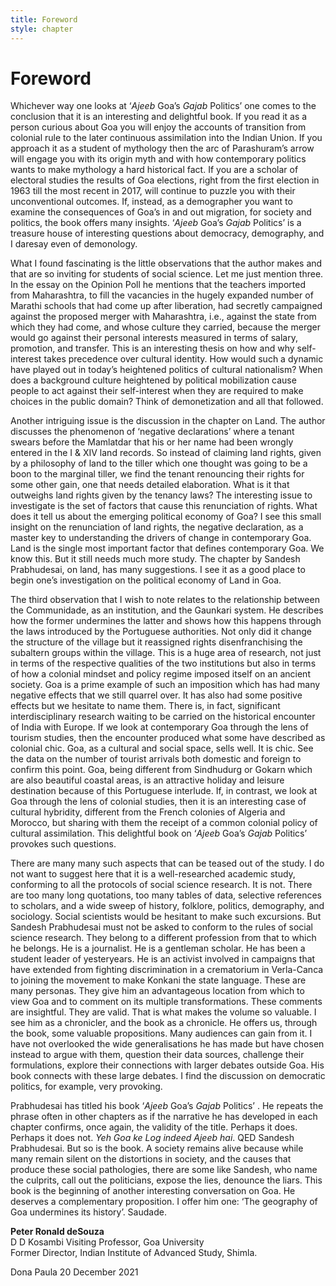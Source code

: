 ```yaml
--- 
title: Foreword
style: chapter
---
```

# Foreword

Whichever way one looks at ‘*Ajeeb* Goa’s *Gajab* Politics’ one comes to
the conclusion that it is an interesting and delightful book. If you
read it as a person curious about Goa you will enjoy the accounts of
transition from colonial rule to the later continuous assimilation
into the Indian Union. If you approach it as a student of mythology
then the arc of Parashuram’s arrow will engage you with its origin
myth and with how contemporary politics wants to make mythology a hard
historical fact. If you are a scholar of electoral studies the results
of Goa elections, right from the first election in 1963 till the most
recent in 2017, will continue to puzzle you with their unconventional
outcomes. If, instead, as a demographer you want to examine the
consequences of Goa’s in and out migration, for society and politics,
the book offers many insights. ‘*Ajeeb* Goa’s *Gajab* Politics’ is a
treasure house of interesting questions about democracy, demography,
and I daresay even of demonology.

What I found fascinating is the little observations that the author
makes and that are so inviting for students of social science.  Let me
just mention three. In the essay on the Opinion Poll he mentions that
the teachers imported from Maharashtra, to fill the vacancies in the
hugely expanded number of Marathi schools that had come up after
liberation, had secretly campaigned against the proposed merger with
Maharashtra, i.e., against the state from which they had come, and
whose culture they carried, because the merger would go against their
personal interests measured in terms of salary, promotion, and
transfer. This is an interesting thesis on how and why self-interest
takes precedence over cultural identity. How would such a dynamic have
played out in today’s heightened politics of cultural nationalism?
When does a background culture heightened by political mobilization
cause people to act against their self-interest when they are required
to make choices in the public domain? Think of demonetization and all
that followed.

Another intriguing issue is the discussion in the chapter on Land. The
author discusses the phenomenon of ‘negative declarations’ where a
tenant swears before the Mamlatdar that his or her name had been
wrongly entered in the I & XIV land records. So instead of claiming
land rights, given by a philosophy of land to the tiller which one
thought was going to be a boon to the marginal tiller, we find the
tenant renouncing their rights for some other gain, one that needs
detailed elaboration. What is it that outweighs land rights given by
the tenancy laws? The interesting issue to investigate is the set of
factors that cause this renunciation of rights. What does it tell us
about the emerging political economy of Goa? I see this small insight
on the renunciation of land rights, the negative declaration, as a
master key to understanding the drivers of change in contemporary
Goa. Land is the single most important factor that defines
contemporary Goa. We know this. But it still needs much more
study. The chapter by Sandesh Prabhudesai, on land, has many
suggestions. I see it as a good place to begin one’s investigation on
the political economy of Land in Goa.

The third observation that I wish to note relates to the relationship
between the Communidade, as an institution, and the Gaunkari
system. He describes how the former undermines the latter and shows
how this happens through the laws introduced by the Portuguese
authorities. Not only did it change the structure of the village but
it reassigned rights disenfranchising the subaltern groups within the
village. This is a huge area of research, not just in terms of the
respective qualities of the two institutions but also in terms of how
a colonial mindset and policy regime imposed itself on an ancient
society. Goa is a prime example of such an imposition which has had
many negative effects that we still quarrel over. It has also had some
positive effects but we hesitate to name them. There is, in fact,
significant interdisciplinary research waiting to be carried on the
historical encounter of India with Europe. If we look at contemporary
Goa through the lens of tourism studies, then the encounter produced
what some have described as colonial chic. Goa, as a cultural and
social space, sells well. It is chic. See the data on the number of
tourist arrivals both domestic and foreign to confirm this point. Goa,
being different from Sindhudurg or Gokarn which are also beautiful
coastal areas, is an attractive holiday and leisure destination
because of this Portuguese interlude. If, in contrast, we look at Goa
through the lens of colonial studies, then it is an interesting case
of cultural hybridity, different from the French colonies of Algeria
and Morocco, but sharing with them the receipt of a common colonial
policy of cultural assimilation. This delightful book on ‘*Ajeeb* Goa’s
*Gajab* Politics’ provokes such questions.

There are many many such aspects that can be teased out of the
study. I do not want to suggest here that it is a well-researched
academic study, conforming to all the protocols of social science
research. It is not. There are too many long quotations, too many
tables of data, selective references to scholars, and a wide sweep of
history, folklore, politics, demography, and sociology. Social
scientists would be hesitant to make such excursions. But Sandesh
Prabhudesai must not be asked to conform to the rules of social
science research. They belong to a different profession from that to
which he belongs. He is a journalist. He is a gentleman scholar. He
has been a student leader of yesteryears. He is an activist involved
in campaigns that have extended from fighting discrimination in a
crematorium in Verla-Canca to joining the movement to make Konkani the
state language. These are many personas. They give him an advantageous
location from which to view Goa and to comment on its multiple
transformations.  These comments are insightful. They are valid. That
is what makes the volume so valuable. I see him as a chronicler, and
the book as a chronicle. He offers us, through the book, some valuable
propositions. Many audiences can gain from it. I have not overlooked
the wide generalisations he has made but have chosen instead to argue
with them, question their data sources, challenge their formulations,
explore their connections with larger debates outside Goa. His book
connects with these large debates. I find the discussion on democratic
politics, for example, very provoking.

Prabhudesai has titled his book ‘*Ajeeb* Goa’s *Gajab* Politics’ .  He
repeats the phrase often in other chapters as if the narrative he has
developed in each chapter confirms, once again, the validity of the
title. Perhaps it does. Perhaps it does not. *Yeh Goa ke Log indeed
Ajeeb hai*. QED Sandesh Prabhudesai. But so is the book.  A society
remains alive because while many remain silent on the distortions in
society, and the causes that produce these social pathologies, there
are some like Sandesh, who name the culprits, call out the
politicians, expose the lies, denounce the liars. This book is the
beginning of another interesting conversation on Goa.  He deserves a
complementary proposition. I offer him one: ‘The geography of Goa
undermines its history’. Saudade.

**Peter Ronald deSouza**  
D D Kosambi Visiting Professor, Goa University  
Former Director, Indian Institute of Advanced Study, Shimla.

Dona Paula
20 December 2021
